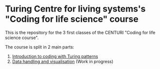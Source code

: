 # Turing Centre for living systems's "Coding for life science" course

This is the repository for the 3 first classes of the CENTURI "Coding for life science course".

The course is split in 2 main parts:
1. [Introduction to coding with Turing patterns](Introduction-to-Python/)
2. [Data handling and visualisation](Data-handling-and-visu/) (Work in progress)
